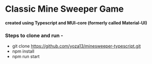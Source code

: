 # Classic Mine Sweeper Game

#### created using Typescript and MUI-core (formerly called Material-UI)

### Steps to clone and run -

- git clone https://github.com/yoza13/minesweeper-typescript.git
- npm install
- npm run start
